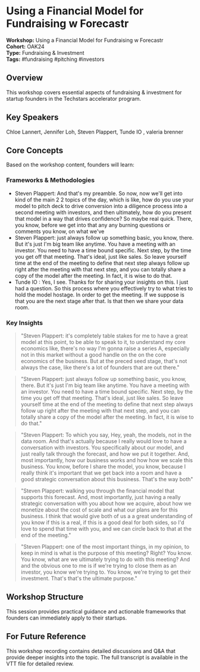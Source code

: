 # Using a Financial Model for Fundraising w  Forecastr

**Workshop:** Using a Financial Model for Fundraising w  Forecastr  
**Cohort:** OAK24  
**Type:** Fundraising & Investment  
**Tags:** #fundraising #pitching #investors

## Overview

This workshop covers essential aspects of fundraising & investment for startup founders in the Techstars accelerator program.

## Key Speakers

Chloe Lannert, Jennifer Loh, Steven Plappert, Tunde IO , valeria brenner

## Core Concepts

Based on the workshop content, founders will learn:


### Frameworks & Methodologies

- Steven Plappert: And that's my preamble. So now, now we'll get into kind of the main 2 2 topics of the day, which is like, how do you use your model to pitch deck to drive conversion into a diligence process into a second meeting with investors, and then ultimately, how do you present that model in a way that drives confidence? So maybe real quick. There, you know, before we get into that any any burning questions or comments you know, on what we've
- Steven Plappert: just always follow up something basic, you know, there. But it's just I'm big team like anytime. You have a meeting with an investor. You need to have a time bound specific. Next step, by the time you get off that meeting. That's ideal, just like sales. So leave yourself time at the end of the meeting to define that next step always follow up right after the meeting with that next step, and you can totally share a copy of the model after the meeting. In fact, it is wise to do that.
- Tunde IO : Yes, I see. Thanks for for sharing your insights on this. I just had a question. So this process where you effectively try to what tries to hold the model hostage. In order to get the meeting. If we suppose is that you are the next stage after that. Is that then we share your data room.

### Key Insights

> "Steven Plappert: it's completely table stakes for me to have a great model at this point, to be able to speak to it, to understand my core economics like, there's no way I'm gonna raise a series A, especially not in this market without a good handle on the on the core economics of the business. But at the preced seed stage, that's not always the case, like there's a lot of founders that are out there."

> "Steven Plappert: just always follow up something basic, you know, there. But it's just I'm big team like anytime. You have a meeting with an investor. You need to have a time bound specific. Next step, by the time you get off that meeting. That's ideal, just like sales. So leave yourself time at the end of the meeting to define that next step always follow up right after the meeting with that next step, and you can totally share a copy of the model after the meeting. In fact, it is wise to do that."

> "Steven Plappert: To which you say, Hey, yeah, the models, not in the data room. And that's actually because I really would love to have a conversation with investors. You specifically about our model, and just really talk through the forecast, and how we put it together. And, most importantly, how our business works and how how we scale this business. You know, before I share the model, you know, because I really think it's important that we get back into a room and have a good strategic conversation about this business. That's the way both"

> "Steven Plappert: walking you through the financial model that supports this forecast. And, most importantly, just having a really strategic conversation with you about how we acquire, about how we monetize about the cost of scale and what our plans are for this business. I think that would give both of us a a great understanding of you know if this is a real, if this is a good deal for both sides, so I'd love to spend that time with you, and we can circle back to that at the end of the meeting."

> "Steven Plappert: one of the most important things, in my opinion, to keep in mind is what is the purpose of this meeting? Right? You know. You know, what are we ultimately trying to do with this meeting? And and the obvious one to me is if we're trying to close them as an investor, you know we're trying to. You know, we're trying to get their investment. That's that's the ultimate purpose."


## Workshop Structure

This session provides practical guidance and actionable frameworks that founders can immediately apply to their startups.

## For Future Reference

This workshop recording contains detailed discussions and Q&A that provide deeper insights into the topic. The full transcript is available in the VTT file for detailed review.

